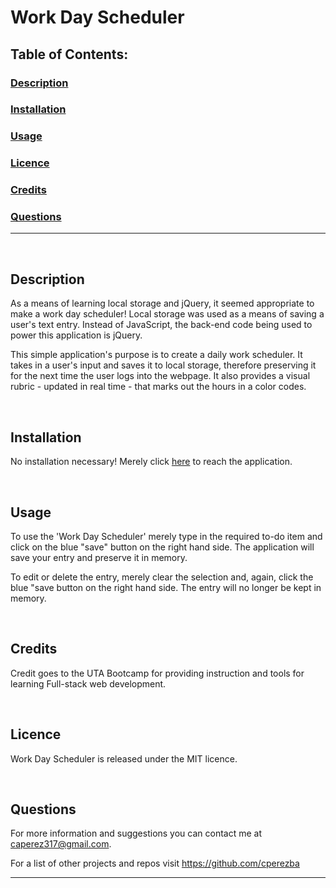# Work Day Scheduler

## Table of Contents:

### [Description](#description-header)

### [Installation](#installation-header)

### [Usage](#usage-header)

### [Licence](#licence-header)

### [Credits](#credits-header)

### [Questions](#questions-header)

---

<br/>

## <a id="description-header"></a> Description

As a means of learning local storage and jQuery, it seemed appropriate to make a work day scheduler! Local storage was used as a means of saving a user's text entry. Instead of JavaScript, the back-end code being used to power this application is jQuery.

This simple application's purpose is to create a daily work scheduler. It takes in a user's input and saves it to local storage, therefore preserving it for the next time the user logs into the webpage. It also provides a visual rubric - updated in real time - that marks out the hours in a color codes.


<br/>

## <a id="installation-header"></a> Installation

No installation necessary! Merely click [here](https://cperezba.github.io/Work-Day-Scheduler/) to reach the application.


<br/>

## <a id="usage-header"></a> Usage

To use the 'Work Day Scheduler'  merely type in the required to-do item and click on the blue "save" button on the right hand side. The application will save your entry and preserve it in memory.

To edit or delete the entry, merely clear the selection and, again, click the blue "save button on the right hand side. The entry will no longer be kept in memory.

<br/>

## <a id="credits-header"></a> Credits

Credit goes to the UTA Bootcamp for providing instruction and tools for learning Full-stack web development.


<br/>

## <a id="licence-header"></a> Licence

Work Day Scheduler is released under the MIT licence.



<br/>

## <a id="questions-header"></a> Questions

For more information and suggestions you can contact me at caperez317@gmail.com.

For a list of other projects and repos visit https://github.com/cperezba



---

